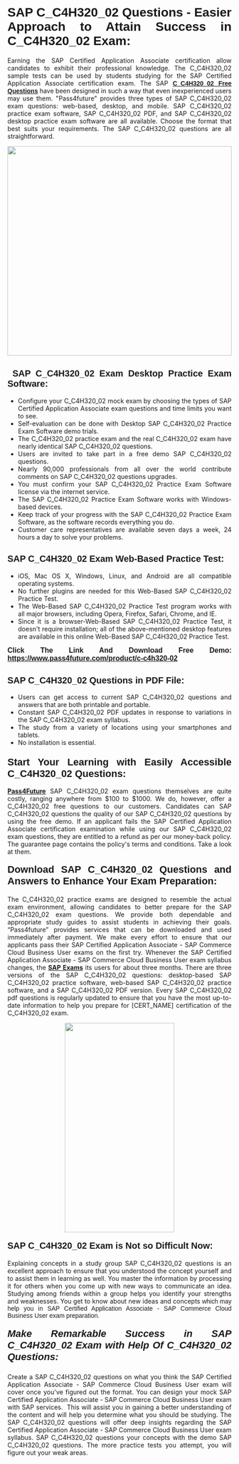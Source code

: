 <h1 style="text-align: justify;"><span style="font-family:Tahoma,Geneva,sans-serif;"><strong>SAP C_C4H320_02 Questions - Easier Approach to Attain Success in C_C4H320_02 Exam:</strong></span></h1>

<p style="text-align: justify;">Earning the SAP Certified Application Associate certification allow candidates to exhibit their professional knowledge. The C_C4H320_02 sample tests can be used by students studying for the SAP Certified Application Associate certification exam. The SAP <a href="https://www.pass4future.com/questions/sap/c-c4h320-02" target="_blank"><span style="font-family:Tahoma,Geneva,sans-serif;"><strong>C_C4H320_02 Free Questions</strong></span></a> have been designed in such a way that even inexperienced users may use them. "Pass4future" provides three types of SAP C_C4H320_02 exam questions: web-based, desktop, and mobile. SAP C_C4H320_02 practice exam software, SAP C_C4H320_02 PDF, and SAP C_C4H320_02 desktop practice exam software are all available. Choose the format that best suits your requirements. The SAP C_C4H320_02 questions are all straightforward.</p>

<p style="text-align: justify;"><a href="https://www.pass4future.com/product/c-c4h320-02" target="_blank"><img alt="" src="https://lh3.googleusercontent.com/pw/AM-JKLU5_aushiRQbaoUdVonD_1om6esFnUm_j21jdeI1V3aesz_ETcO2Y8QVj0ZamD1vJ__MzXKNoh3XzzrDTXgudBuMwEatvdphNwcixeZDIncATvFdVanIchOfqVuIJHbWkG03KYMH2pwXnb7WaAnvI3g=w1366-h490-no?authuser=0" style="width: 100%; height: 470px;" /></a></p>

<h2 style="text-align: justify;"><strong><span style="font-family:Tahoma,Geneva,sans-serif;"><span style="font-size:20px;"> SAP C_C4H320_02 Exam Desktop Practice Exam Software:</span></span></strong></h2>

<ul>
	<li style="text-align: justify;">Configure your C_C4H320_02 mock exam by choosing the types of SAP Certified Application Associate exam questions and time limits you want to see.</li>
	<li style="text-align: justify;">Self-evaluation can be done with Desktop SAP C_C4H320_02 Practice Exam Software demo trials.</li>
	<li style="text-align: justify;">The C_C4H320_02 practice exam and the real C_C4H320_02 exam have nearly identical SAP C_C4H320_02 questions.</li>
	<li style="text-align: justify;">Users are invited to take part in a free demo SAP C_C4H320_02 questions.</li>
	<li style="text-align: justify;">Nearly 90,000 professionals from all over the world contribute comments on SAP C_C4H320_02 questions upgrades.</li>
	<li style="text-align: justify;">You must confirm your SAP C_C4H320_02 Practice Exam Software license via the internet service.</li>
	<li style="text-align: justify;">The SAP C_C4H320_02 Practice Exam Software works with Windows-based devices.</li>
	<li style="text-align: justify;">Keep track of your progress with the SAP C_C4H320_02 Practice Exam Software, as the software records everything you do.</li>
	<li style="text-align: justify;">Customer care representatives are available seven days a week, 24 hours a day to solve your problems.</li>
</ul>

<h2 style="text-align: justify;"><span style="font-family:Tahoma,Geneva,sans-serif;"><strong><span style="font-size:20px;">SAP C_C4H320_02 Exam Web-Based Practice Test:</span></strong></span></h2>

<ul>
	<li style="text-align: justify;">iOS, Mac OS X, Windows, Linux, and Android are all compatible operating systems.</li>
	<li style="text-align: justify;">No further plugins are needed for this Web-Based SAP C_C4H320_02 Practice Test.</li>
	<li style="text-align: justify;">The Web-Based SAP C_C4H320_02 Practice Test program works with all major browsers, including Opera, Firefox, Safari, Chrome, and IE.</li>
	<li style="text-align: justify;">Since it is a browser-Web-Based SAP C_C4H320_02 Practice Test, it doesn't require installation; all of the above-mentioned desktop features are available in this online Web-Based SAP C_C4H320_02 Practice Test.</li>
</ul>

<p style="text-align: justify;"><span style="font-family:Tahoma,Geneva,sans-serif;"><span style="font-size:16px;"><strong>Click The Link And Download Free Demo:</strong></span></span> <a href="https://www.pass4future.com/product/c-c4h320-02" target="_blank"><span style="font-family:Tahoma,Geneva,sans-serif;"><span style="font-size:16px;"><strong>https://www.pass4future.com/product/c-c4h320-02</strong></span></span></a></p>

<h2 style="text-align: justify;"><strong><span style="font-family:Tahoma,Geneva,sans-serif;"><span style="font-size:20px;">SAP C_C4H320_02 Questions in PDF File:</span></span></strong></h2>

<ul>
	<li style="text-align: justify;">Users can get access to current SAP C_C4H320_02 questions and answers that are both printable and portable.</li>
	<li style="text-align: justify;">Constant SAP C_C4H320_02 PDF updates in response to variations in the SAP C_C4H320_02 exam syllabus.</li>
	<li style="text-align: justify;">The study from a variety of locations using your smartphones and tablets.</li>
	<li style="text-align: justify;">No installation is essential.</li>
</ul>

<h3 style="text-align: justify;"><span style="font-family:Tahoma,Geneva,sans-serif;"><strong><span style="font-size:22px;">Start Your Learning with Easily Accessible C_C4H320_02 Questions:</span></strong></span></h3>

<p style="text-align: justify;"><strong><a href="https://www.pass4future.com/" target="_blank">Pass4Future</a></strong> SAP C_C4H320_02 exam questions themselves are quite costly, ranging anywhere from $100 to $1000. We do, however, offer a C_C4H320_02 free questions to our customers. Candidates can SAP C_C4H320_02 questions the quality of our SAP C_C4H320_02 questions by using the free demo. If an applicant fails the SAP Certified Application Associate certification examination while using our SAP C_C4H320_02 exam questions, they are entitled to a refund as per our money-back policy. The guarantee page contains the policy's terms and conditions. Take a look at them.</p>

<h4 style="text-align: justify;"><strong><span style="font-family:Tahoma,Geneva,sans-serif;"><span style="font-size:22px;">Download SAP C_C4H320_02 Questions and Answers to Enhance Your Exam Preparation:</span></span></strong></h4>

<p style="text-align: justify;">The C_C4H320_02 practice exams are designed to resemble the actual exam environment, allowing candidates to better prepare for the SAP C_C4H320_02 exam questions. We provide both dependable and appropriate study guides to assist students in achieving their goals. “Pass4future” provides services that can be downloaded and used immediately after payment. We make every effort to ensure that our applicants pass their SAP Certified Application Associate - SAP Commerce Cloud Business User exams on the first try. Whenever the SAP Certified Application Associate - SAP Commerce Cloud Business User exam syllabus changes, the <strong><a href="https://www.pass4future.com/sap" target="_blank">SAP Exams</a></strong> its users for about three months. There are three versions of the SAP C_C4H320_02 questions: desktop-based SAP C_C4H320_02 practice software, web-based SAP C_C4H320_02 practice software, and a SAP C_C4H320_02 PDF version. Every SAP C_C4H320_02 pdf questions is regularly updated to ensure that you have the most up-to-date information to help you prepare for [CERT_NAME] certification of the C_C4H320_02 exam.</p>

<p style="text-align: center;"><a href="https://www.pass4future.com/product/c-c4h320-02" target="_blank"><img alt="" src="https://lh3.googleusercontent.com/pw/AM-JKLV3yUm3jiqqIo1xIsj1VJ_UeysYexQY-pRYO0rIFl3vg11QZioN-gzffpw2AfKqFynWuvoXOreWrWS0swpr4xmOSWfwII2jvatteuqrfxiWGFBSHPiZUCoi33jqeymK5dmu-0enyX6tayRCAMHw05jv=s617-no?authuser=0" style="width: 70%; height: 470px;" /></a></p>

<h4 style="text-align: justify;"><strong><span style="font-family:Tahoma,Geneva,sans-serif;"><span style="font-size:20px;">SAP C_C4H320_02 Exam is Not so Difficult Now:</span></span></strong></h4>

<p style="text-align: justify;">Explaining concepts in a study group SAP C_C4H320_02 questions is an excellent approach to ensure that you understood the concept yourself and to assist them in learning as well. You master the information by processing it for others when you come up with new ways to communicate an idea. Studying among friends within a group helps you identify your strengths and weaknesses. You get to know about new ideas and concepts <span style="font-family:Tahoma,Geneva,sans-serif;">which may help you in SAP Certified Application Associate - SAP Commerce Cloud Business User exam preparation.</span></p>

<h5 style="text-align: justify;"><span style="font-family:Tahoma,Geneva,sans-serif;"><span style="font-size:22px;"><strong>Make Remarkable Success in SAP C_C4H320_02 Exam with Help Of C_C4H320_02 Questions:</strong></span></span></h5>

<p style="text-align: justify;">Create a SAP C_C4H320_02 questions on what you think the SAP Certified Application Associate - SAP Commerce Cloud Business User exam will cover once you've figured out the format. You can design your mock SAP Certified Application Associate - SAP Commerce Cloud Business User exam with SAP services.  This will assist you in gaining a better understanding of the content and will help you determine what you should be studying. The SAP C_C4H320_02 questions will offer deep insights regarding the SAP Certified Application Associate - SAP Commerce Cloud Business User exam syllabus. SAP C_C4H320_02 questions your concepts with the demo SAP C_C4H320_02 questions. The more practice tests you attempt, you will figure out your weak areas.</p>
